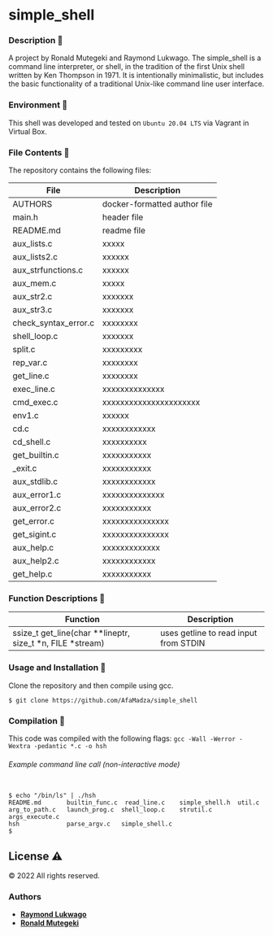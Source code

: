 # simple_shell
### Description :book:
A project by Ronald Mutegeki and Raymond Lukwago. The simple_shell is a command line interpreter, or shell, in the tradition of the first Unix shell written by Ken Thompson in 1971. It is intentionally minimalistic, but includes the basic functionality of a traditional Unix-like command line user interface.

### Environment :floppy_disk:
This shell was developed and tested on `Ubuntu 20.04 LTS` via Vagrant in Virtual Box.

### File Contents :open_file_folder:
The repository contains the following files:

 **File**   |   **Description**
-------------- | ---------------------
AUTHORS | docker-formatted author file
main.h | header file
README.md | readme file
aux_lists.c | xxxxx
aux_lists2.c | xxxxxx
aux_strfunctions.c | xxxxxx
aux_mem.c | xxxxx
aux_str2.c | xxxxxxx
aux_str3.c | xxxxxxx
check_syntax_error.c | xxxxxxxx
shell_loop.c | xxxxxxx
split.c | xxxxxxxxx
rep_var.c | xxxxxxxx
get_line.c | xxxxxxxx
exec_line.c | xxxxxxxxxxxxxx
cmd_exec.c | xxxxxxxxxxxxxxxxxxxxxx
env1.c | xxxxxx
cd.c | xxxxxxxxxxxx
cd_shell.c | xxxxxxxxxx
get_builtin.c | xxxxxxxxxxx
_exit.c | xxxxxxxxxxx
aux_stdlib.c | xxxxxxxxxxxx
aux_error1.c | xxxxxxxxxxxxxx
aux_error2.c | xxxxxxxxxxx
get_error.c | xxxxxxxxxxxxxxx
get_sigint.c | xxxxxxxxxxxxxxx
aux_help.c | xxxxxxxxxxxxx
aux_help2.c | xxxxxxxxxxxx
get_help.c | xxxxxxxxxxx

### Function Descriptions :open_file_folder:

**Function** | **Description**
-------------- | -----------------
ssize_t get_line(char **lineptr, size_t *n, FILE *stream) | uses getline to read input from STDIN

### Usage and Installation :floppy_disk:
Clone the repository and then compile using gcc.
```
$ git clone https://github.com/AfaMadza/simple_shell
```
### Compilation :floppy_disk:
This code was compiled with the following flags:
` gcc -Wall -Werror -Wextra -pedantic *.c -o hsh `

###### Example command line call (non-interactive mode)

```

$ echo "/bin/ls" | ./hsh
README.md       builtin_func.c  read_line.c    simple_shell.h  util.c
arg_to_path.c   launch_prog.c  shell_loop.c    strutil.c       args_execute.c
hsh             parse_argv.c   simple_shell.c
$

```

## License :warning:

:copyright: 2022 All rights reserved.

### Authors

* [**Raymond Lukwago**](https://github.com/lukwagoraymond)
* [**Ronald Mutegeki**](https://github.com/rmutegeki)




